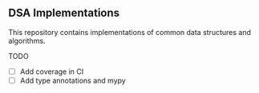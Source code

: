 ## DSA Implementations

This repository contains implementations of common data structures and algorithms. 


TODO

- [ ] Add coverage in CI
- [ ] Add type annotations and mypy